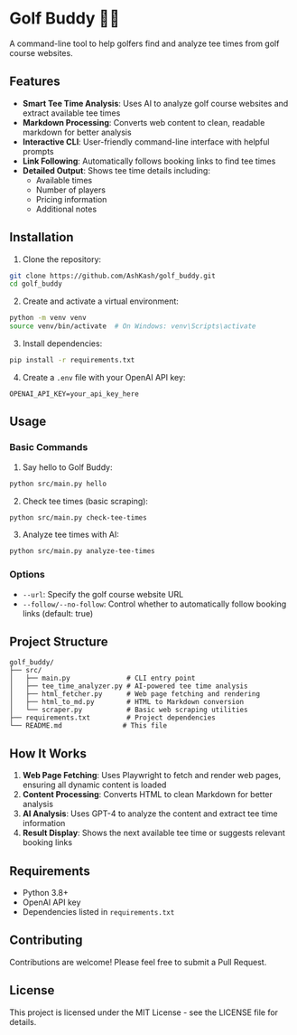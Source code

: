 # Golf Buddy 🏌️‍♂️

A command-line tool to help golfers find and analyze tee times from golf course websites.

## Features

- **Smart Tee Time Analysis**: Uses AI to analyze golf course websites and extract available tee times
- **Markdown Processing**: Converts web content to clean, readable markdown for better analysis
- **Interactive CLI**: User-friendly command-line interface with helpful prompts
- **Link Following**: Automatically follows booking links to find tee times
- **Detailed Output**: Shows tee time details including:
  - Available times
  - Number of players
  - Pricing information
  - Additional notes

## Installation

1. Clone the repository:
```bash
git clone https://github.com/AshKash/golf_buddy.git
cd golf_buddy
```

2. Create and activate a virtual environment:
```bash
python -m venv venv
source venv/bin/activate  # On Windows: venv\Scripts\activate
```

3. Install dependencies:
```bash
pip install -r requirements.txt
```

4. Create a `.env` file with your OpenAI API key:
```
OPENAI_API_KEY=your_api_key_here
```

## Usage

### Basic Commands

1. Say hello to Golf Buddy:
```bash
python src/main.py hello
```

2. Check tee times (basic scraping):
```bash
python src/main.py check-tee-times
```

3. Analyze tee times with AI:
```bash
python src/main.py analyze-tee-times
```

### Options

- `--url`: Specify the golf course website URL
- `--follow/--no-follow`: Control whether to automatically follow booking links (default: true)

## Project Structure

```
golf_buddy/
├── src/
│   ├── main.py              # CLI entry point
│   ├── tee_time_analyzer.py # AI-powered tee time analysis
│   ├── html_fetcher.py      # Web page fetching and rendering
│   ├── html_to_md.py        # HTML to Markdown conversion
│   └── scraper.py           # Basic web scraping utilities
├── requirements.txt         # Project dependencies
└── README.md               # This file
```

## How It Works

1. **Web Page Fetching**: Uses Playwright to fetch and render web pages, ensuring all dynamic content is loaded
2. **Content Processing**: Converts HTML to clean Markdown for better analysis
3. **AI Analysis**: Uses GPT-4 to analyze the content and extract tee time information
4. **Result Display**: Shows the next available tee time or suggests relevant booking links

## Requirements

- Python 3.8+
- OpenAI API key
- Dependencies listed in `requirements.txt`

## Contributing

Contributions are welcome! Please feel free to submit a Pull Request.

## License

This project is licensed under the MIT License - see the LICENSE file for details. 